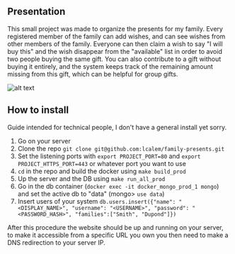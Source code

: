 
## Presentation

This small project was made to organize the presents for my family.
Every registered member of the family can add wishes, and can see wishes from other members of the family.
Everyone can then claim a wish to say "I will buy this" and the wish disappear from the "available" list in order to avoid two people buying the same gift.
You can also contribute to a gift without buying it entirely, and the system keeps track of the remaining amount missing from this gift, which can be helpful for group gifts.

![alt text](https://github.com/lcalem/family-presents/blob/master/img/interface.png)

## How to install

Guide intended for technical people, I don't have a general install yet sorry.

1. Go on your server
2. Clone the repo `git clone git@github.com:lcalem/family-presents.git`
3. Set the listening ports with `export PROJECT_PORT=80` and `export PROJECT_HTTPS_PORT=443` or whatever port you want to use
4. `cd` in the repo and build the docker using `make build_prod`
5. Up the server and the DB using `make run_all_prod`
6. Go in the db container (`docker exec -it docker_mongo_prod_1 mongo`) and set the active db to "data" (mongo> `use data`)
7. Insert users of your system `db.users.insert({"name": "<DISPLAY_NAME>", "username": "<USERNAME>", "password": "<PASSWORD_HASH>", "families":["Smith", "Dupond"]})`

After this procedure the website should be up and running on your server, to make it accessible from a specific URL you own you then need to make a DNS redirection to your server IP.

